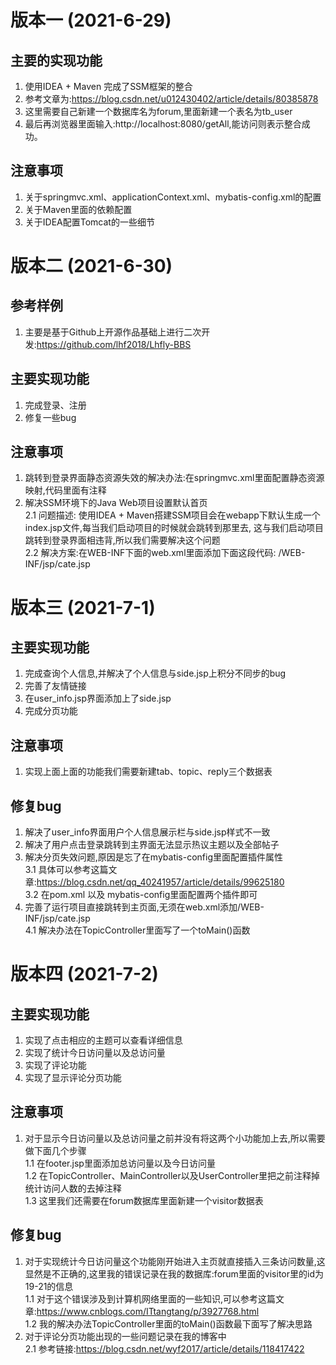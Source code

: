 # 版本一 (2021-6-29)
## 主要的实现功能
1. 使用IDEA + Maven 完成了SSM框架的整合
2. 参考文章为:https://blog.csdn.net/u012430402/article/details/80385878
3. 这里需要自己新建一个数据库名为forum,里面新建一个表名为tb_user
4. 最后再浏览器里面输入:http://localhost:8080/getAll,能访问则表示整合成功。
## 注意事项
1. 关于springmvc.xml、applicationContext.xml、mybatis-config.xml的配置
2. 关于Maven里面的依赖配置
3. 关于IDEA配置Tomcat的一些细节


# 版本二  (2021-6-30)
## 参考样例
1. 主要是基于Github上开源作品基础上进行二次开发:https://github.com/lhf2018/Lhfly-BBS
## 主要实现功能
1. 完成登录、注册
2. 修复一些bug
## 注意事项
1. 跳转到登录界面静态资源失效的解决办法:在springmvc.xml里面配置静态资源映射,代码里面有注释
2. 解决SSM环境下的Java Web项目设置默认首页  
2.1 问题描述: 使用IDEA + Maven搭建SSM项目会在webapp下默认生成一个index.jsp文件,每当我们启动项目的时候就会跳转到那里去,
    这与我们启动项目跳转到登录界面相违背,所以我们需要解决这个问题  
2.2 解决方案:在WEB-INF下面的web.xml里面添加下面这段代码:
   <welcome-file-list>
   <welcome-file>/WEB-INF/jsp/cate.jsp</welcome-file>
   </welcome-file-list>
   


# 版本三 (2021-7-1)
## 主要实现功能
1. 完成查询个人信息,并解决了个人信息与side.jsp上积分不同步的bug
2. 完善了友情链接
3. 在user_info.jsp界面添加上了side.jsp
4. 完成分页功能


## 注意事项
1. 实现上面上面的功能我们需要新建tab、topic、reply三个数据表

## 修复bug
1. 解决了user_info界面用户个人信息展示栏与side.jsp样式不一致
2. 解决了用户点击登录跳转到主界面无法显示热议主题以及全部帖子
3. 解决分页失效问题,原因是忘了在mybatis-config里面配置插件属性  
   3.1 具体可以参考这篇文章:https://blog.csdn.net/qq_40241957/article/details/99625180  
   3.2 在pom.xml 以及 mybatis-config里面配置两个插件即可  
4. 完善了运行项目直接跳转到主页面,无须在web.xml添加<welcome-file-list><welcome-file>/WEB-INF/jsp/cate.jsp</welcome-file></welcome-file-list>  
   4.1 解决办法在TopicController里面写了一个toMain()函数
   


# 版本四 (2021-7-2)
## 主要实现功能
1. 实现了点击相应的主题可以查看详细信息
2. 实现了统计今日访问量以及总访问量
3. 实现了评论功能
4. 实现了显示评论分页功能

## 注意事项
1. 对于显示今日访问量以及总访问量之前并没有将这两个小功能加上去,所以需要做下面几个步骤  
   1.1 在footer.jsp里面添加总访问量以及今日访问量    
   1.2 在TopicController、MainController以及UserController里把之前注释掉统计访问人数的去掉注释  
   1.3 这里我们还需要在forum数据库里面新建一个visitor数据表

## 修复bug
1. 对于实现统计今日访问量这个功能刚开始进入主页就直接插入三条访问数量,这显然是不正确的,这里我的错误记录在我的数据库:forum里面的visitor里的id为19-21的信息  
   1.1 对于这个错误涉及到计算机网络里面的一些知识,可以参考这篇文章:https://www.cnblogs.com/ITtangtang/p/3927768.html  
   1.2 我的解决办法TopicController里面的toMain()函数最下面写了解决思路
2. 对于评论分页功能出现的一些问题记录在我的博客中  
   2.1 参考链接:https://blog.csdn.net/wyf2017/article/details/118417422
   
